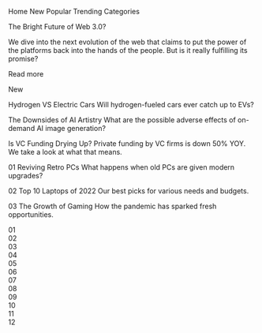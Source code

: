 
Home
New
Popular
Trending
Categories

The Bright Future of Web 3.0?

We dive into the next evolution of the web that claims to put the power of the platforms back into the hands of the people. 
But is it really fulfilling its promise?

Read more

New 

Hydrogen VS Electric Cars
Will hydrogen-fueled cars ever catch up to EVs?

The Downsides of AI Artistry
What are the possible adverse effects of on-demand AI image generation?

Is VC Funding Drying Up?
Private funding by VC firms is down 50% YOY. We take a look at what that means.

01
Reviving Retro PCs
What happens when old PCs are given modern upgrades?

02
Top 10 Laptops of 2022
Our best picks for various needs and budgets.

03
The Growth of Gaming
How the pandemic has sparked fresh opportunities.

<div class="bg-green-300 md:col-span-8">01</div>
<div class="bg-cyan-300 md:col-span-4 row-span-3 md:row-span-2">02</div>
<div class="bg-purple-300 md:col-span-4">03</div>
<div class="bg-yellow-300 md:col-span-4">04</div>
<div class="bg-orange-300 md:col-span-4">05</div>
<div class="bg-red-300 md:col-span-4">06</div>
<div class="bg-slate-700 md:col-span-4">07</div>
<div class="bg-amber-500 md:col-span-3">08</div>
<div class="bg-zinc-500 md:col-span-3">09</div>
<div class="bg-lime-500 md:col-span-3">10</div>
<div class="bg-indigo-500 md:col-span-3">11</div>
<div class="bg-fuchsia-500 md:col-span-12">12</div>